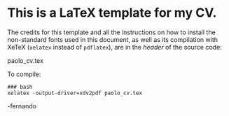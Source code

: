 # This is a LaTeX template for my CV.

The credits for this template and all the instructions on how to
install the non-standard fonts used in this document, as well as
its compilation with XeTeX (`xelatex` instead of `pdflatex`), are 
in the *header* of the source code:

   paolo_cv.tex

To compile:

    ### bash
    xelatex -output-driver=xdv2pdf paolo_cv.tex


-fernando
